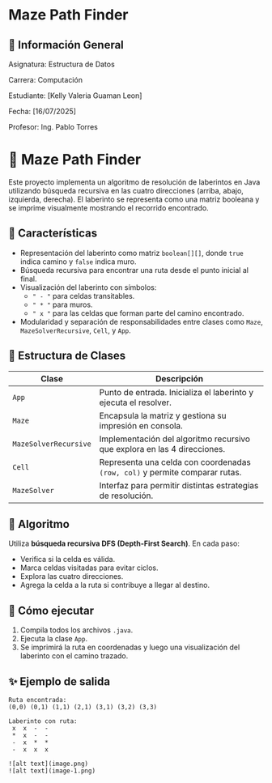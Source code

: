 # Maze Path Finder
## 📌 Información General

Asignatura: Estructura de Datos

Carrera: Computación

Estudiante: [Kelly Valeria Guaman Leon]

Fecha: [16/07/2025]

Profesor: Ing. Pablo Torres

# 🧭 Maze Path Finder

Este proyecto implementa un algoritmo de resolución de laberintos en Java utilizando búsqueda recursiva en las cuatro direcciones (arriba, abajo, izquierda, derecha). El laberinto se representa como una matriz booleana y se imprime visualmente mostrando el recorrido encontrado.

## 📌 Características

- Representación del laberinto como matriz `boolean[][]`, donde `true` indica camino y `false` indica muro.
- Búsqueda recursiva para encontrar una ruta desde el punto inicial al final.
- Visualización del laberinto con símbolos:
  - `" - "` para celdas transitables.
  - `" * "` para muros.
  - `" x "` para las celdas que forman parte del camino encontrado.
- Modularidad y separación de responsabilidades entre clases como `Maze`, `MazeSolverRecursive`, `Cell`, y `App`.

## 📂 Estructura de Clases

| Clase                 | Descripción                                                                 |
|----------------------|------------------------------------------------------------------------------|
| `App`                | Punto de entrada. Inicializa el laberinto y ejecuta el resolver.             |
| `Maze`               | Encapsula la matriz y gestiona su impresión en consola.                      |
| `MazeSolverRecursive`| Implementación del algoritmo recursivo que explora en las 4 direcciones.     |
| `Cell`               | Representa una celda con coordenadas `(row, col)` y permite comparar rutas.  |
| `MazeSolver`         | Interfaz para permitir distintas estrategias de resolución.                  |

## 🧠 Algoritmo

Utiliza **búsqueda recursiva DFS (Depth-First Search)**. En cada paso:
- Verifica si la celda es válida.
- Marca celdas visitadas para evitar ciclos.
- Explora las cuatro direcciones.
- Agrega la celda a la ruta si contribuye a llegar al destino.

## 🔧 Cómo ejecutar

1. Compila todos los archivos `.java`.
2. Ejecuta la clase `App`.
3. Se imprimirá la ruta en coordenadas y luego una visualización del laberinto con el camino trazado.

## ✨ Ejemplo de salida

```text
Ruta encontrada:
(0,0) (0,1) (1,1) (2,1) (3,1) (3,2) (3,3) 

Laberinto con ruta:
 x  x  -  - 
 *  x  -  - 
 -  x  *  * 
 -  x  x  x 

![alt text](image.png)
![alt text](image-1.png)